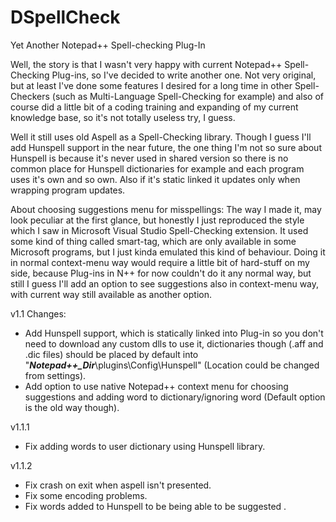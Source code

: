 DSpellCheck
===========

Yet Another Notepad++ Spell-checking Plug-In

Well, the story is that I wasn't very happy with current Notepad++ Spell-Checking Plug-ins, so I've decided to write another one. Not very original, but at least I've done some features I desired for a long time in other Spell-Checkers (such as Multi-Language Spell-Checking for example) and also of course did a little bit of a coding training and expanding of my current knowledge base, so it's not totally useless try, I guess.

Well it still uses old Aspell as a Spell-Checking library. Though I guess I'll add Hunspell support in the near future, the one thing I'm not so sure about Hunspell is because it's never used in shared version so there is no common place for Hunspell dictionaries for example and each program uses it's own and so own. Also if it's static linked it updates only when wrapping program updates.

About choosing suggestions menu for misspellings: The way I made it, may look peculiar at the first glance, but honestly I just reproduced the style which I saw in Microsoft Visual Studio Spell-Checking extension. It used some kind of thing called smart-tag, which are only available in some Microsoft programs, but I just kinda emulated this kind of behaviour. Doing it in normal context-menu way would require a little bit of hard-stuff on my side, because Plug-ins in N++ for now couldn't do it any normal way, but still I guess I'll add an option to see suggestions also in context-menu way, with current way still available as another option.

v1.1 Changes:
* Add Hunspell support, which is statically linked into Plug-in so you don't need to download any custom dlls to use it, dictionaries though (.aff and .dic files) should be placed by default into "***Notepad++_Dir***\plugins\Config\Hunspell\" (Location could be changed from settings).
* Add option to use native Notepad++ context menu for choosing suggestions and adding word to dictionary/ignoring word (Default option is the old way though).

v1.1.1
* Fix adding words to user dictionary using Hunspell library.

v1.1.2
* Fix crash on exit when aspell isn't presented.
* Fix some encoding problems.
* Fix words added to Hunspell to be being able to be suggested .
